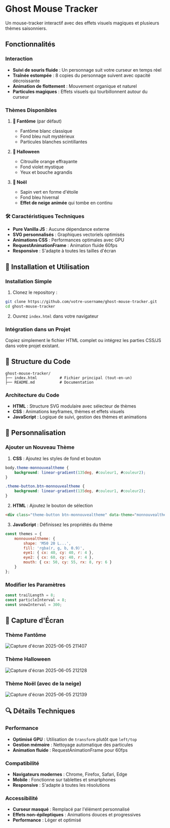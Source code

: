 # Ghost Mouse Tracker

Un mouse-tracker interactif avec des effets visuels magiques et plusieurs thèmes saisonniers.

## Fonctionnalités

### Interaction
- **Suivi de souris fluide** : Un personnage suit votre curseur en temps réel
- **Traînée estompée** : 8 copies du personnage suivent avec opacité décroissante
- **Animation de flottement** : Mouvement organique et naturel
- **Particules magiques** : Effets visuels qui tourbillonnent autour du curseur

### Thèmes Disponibles
1. **👻 Fantôme** (par défaut)
   - Fantôme blanc classique
   - Fond bleu nuit mystérieux
   - Particules blanches scintillantes

2. **🎃 Halloween**
   - Citrouille orange effrayante
   - Fond violet mystique
   - Yeux et bouche agrandis

3. **🎄 Noël**
   - Sapin vert en forme d'étoile
   - Fond bleu hivernal
   - **Effet de neige animée** qui tombe en continu

### 🛠️ Caractéristiques Techniques
- **Pure Vanilla JS** : Aucune dépendance externe
- **SVG personnalisés** : Graphiques vectoriels optimisés
- **Animations CSS** : Performances optimales avec GPU
- **RequestAnimationFrame** : Animation fluide 60fps
- **Responsive** : S'adapte à toutes les tailles d'écran

## 🚀 Installation et Utilisation

### Installation Simple
1. Clonez le repository :
```bash
git clone https://github.com/votre-username/ghost-mouse-tracker.git
cd ghost-mouse-tracker
```

2. Ouvrez `index.html` dans votre navigateur

### Intégration dans un Projet
Copiez simplement le fichier HTML complet ou intégrez les parties CSS/JS dans votre projet existant.

## 🎯 Structure du Code

```
ghost-mouse-tracker/
├── index.html          # Fichier principal (tout-en-un)
├── README.md           # Documentation

```

### Architecture du Code
- **HTML** : Structure SVG modulaire avec sélecteur de thèmes
- **CSS** : Animations keyframes, thèmes et effets visuels
- **JavaScript** : Logique de suivi, gestion des thèmes et animations

## 🔧 Personnalisation

### Ajouter un Nouveau Thème
1. **CSS** : Ajoutez les styles de fond et bouton
```css
body.theme-monnouvealtheme {
    background: linear-gradient(135deg, #couleur1, #couleur2);
}

.theme-button.btn-monnouvealtheme {
    background: linear-gradient(135deg, #couleur1, #couleur2);
}
```

2. **HTML** : Ajoutez le bouton de sélection
```html
<div class="theme-button btn-monnouvealtheme" data-theme="monnouvealtheme" title="Mon Thème"></div>
```

3. **JavaScript** : Définissez les propriétés du thème
```javascript
const themes = {
    monnouvealtheme: {
        shape: 'M50 20 L...',
        fill: 'rgba(r, g, b, 0.9)',
        eye1: { cx: 40, cy: 40, r: 4 },
        eye2: { cx: 60, cy: 40, r: 4 },
        mouth: { cx: 50, cy: 55, rx: 8, ry: 6 }
    }
};
```

### Modifier les Paramètres
```javascript
const trailLength = 8;
const particleInterval = 8;
const snowInterval = 300;
```

## 🎨 Capture d'Écran

### Thème Fantôme
![Capture d'écran 2025-06-05 211407](https://github.com/user-attachments/assets/345598af-cabb-499d-b9e6-4630c1db1fc8)


### Thème Halloween
![Capture d'écran 2025-06-05 212128](https://github.com/user-attachments/assets/9b640307-b374-49c2-ab81-77a4d670401d)


### Thème Noël (avec de la neige)
![Capture d'écran 2025-06-05 212139](https://github.com/user-attachments/assets/050c1b2f-9d9a-4f66-ac0d-99e61eab5d7f)


## 🔍 Détails Techniques

### Performance
- **Optimisé GPU** : Utilisation de `transform` plutôt que `left/top`
- **Gestion mémoire** : Nettoyage automatique des particules
- **Animation fluide** : RequestAnimationFrame pour 60fps

### Compatibilité
- **Navigateurs modernes** : Chrome, Firefox, Safari, Edge
- **Mobile** : Fonctionne sur tablettes et smartphones
- **Responsive** : S'adapte à toutes les résolutions

### Accessibilité
- **Curseur masqué** : Remplacé par l'élément personnalisé
- **Effets non-épileptiques** : Animations douces et progressives
- **Performance** : Léger et optimisé

